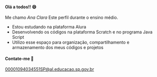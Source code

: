 #### Olá a todos!! 😄

Me chamo *Ana Clara*
Este perfil durante o ensino médio.

- Estou estudando na plataforma Alura
- Desenvolvendo os códigos na plataforma Scratch e no programa Java Script
- Utilizo esse espaço para organização, compartilhamento e armazenamento dos meus códigos e projetos

#### Contate-me 📧
00001094034551SP@al.educacao.sp.gov.br
